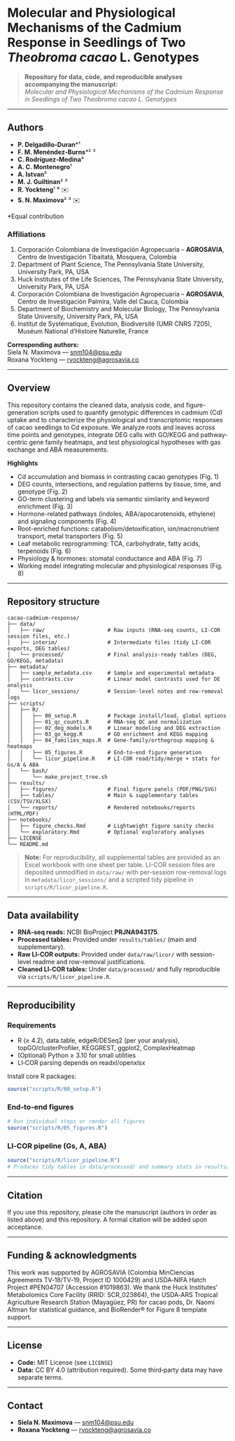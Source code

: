 # Molecular and Physiological Mechanisms of the Cadmium Response in Seedlings of Two *Theobroma cacao* L. Genotypes

> **Repository for data, code, and reproducible analyses accompanying the manuscript:**  
> *Molecular and Physiological Mechanisms of the Cadmium Response in Seedlings of Two Theobroma cacao L. Genotypes*

---

## Authors

- **P. Delgadillo‑Duran**\*¹  
- **F. M. Menéndez‑Burns**\*² ³  
- **C. Rodríguez‑Medina**⁴  
- **A. C. Montenegro**¹  
- **A. Istvan**⁵  
- **M. J. Guiltinan**² ³  
- **R. Yockteng**¹ ⁶ ✉️  
- **S. N. Maximova**² ³ ✉️  

\*Equal contribution

### Affiliations
1. Corporación Colombiana de Investigación Agropecuaria – **AGROSAVIA**, Centro de Investigación Tibaitatá, Mosquera, Colombia  
2. Department of Plant Science, The Pennsylvania State University, University Park, PA, USA  
3. Huck Institutes of the Life Sciences, The Pennsylvania State University, University Park, PA, USA  
4. Corporación Colombiana de Investigación Agropecuaria – **AGROSAVIA**, Centro de Investigación Palmira, Valle del Cauca, Colombia  
5. Department of Biochemistry and Molecular Biology, The Pennsylvania State University, University Park, PA, USA   
6. Institut de Systématique, Evolution, Biodiversité (UMR CNRS 7205), Muséum National d’Histoire Naturelle, France

**Corresponding authors:**  
Siela N. Maximova — <snm104@psu.edu>  
Roxana Yockteng — <ryockteng@agrosavia.co>

---

## Overview

This repository contains the cleaned data, analysis code, and figure-generation scripts used to quantify genotypic differences in cadmium (Cd) uptake and to characterize the physiological and transcriptomic responses of cacao seedlings to Cd exposure. We analyze roots and leaves across time points and genotypes, integrate DEG calls with GO/KEGG and pathway-centric gene family heatmaps, and test physiological hypotheses with gas exchange and ABA measurements.

**Highlights**
- Cd accumulation and biomass in contrasting cacao genotypes (Fig. 1)
- DEG counts, intersections, and regulation patterns by tissue, time, and genotype (Fig. 2)
- GO-term clustering and labels via semantic similarity and keyword enrichment (Fig. 3)
- Hormone-related pathways (indoles, ABA/apocarotenoids, ethylene) and signaling components (Fig. 4)
- Root-enriched functions: catabolism/detoxification, ion/macronutrient transport, metal transporters (Fig. 5)
- Leaf metabolic reprogramming: TCA, carbohydrate, fatty acids, terpenoids (Fig. 6)
- Physiology & hormones: stomatal conductance and ABA (Fig. 7)
- Working model integrating molecular and physiological responses (Fig. 8)

---

## Repository structure

```
cacao-cadmium-response/
├── data/
│   ├── raw/                    # Raw inputs (RNA-seq counts, LI-COR session files, etc.)
│   ├── interim/                # Intermediate files (tidy LI-COR exports, DEG tables)
│   └── processed/              # Final analysis-ready tables (DEG, GO/KEGG, metadata)
├── metadata/
│   ├── sample_metadata.csv     # Sample and experimental metadata
│   ├── contrasts.csv           # Linear model contrasts used for DE analysis
│   └── licor_sessions/         # Session-level notes and row-removal logs
├── scripts/
│   ├── R/
│   │   ├── 00_setup.R          # Package install/load, global options
│   │   ├── 01_qc_counts.R      # RNA-seq QC and normalization
│   │   ├── 02_deg_models.R     # Linear modeling and DEG extraction
│   │   ├── 03_go_kegg.R        # GO enrichment and KEGG mapping
│   │   ├── 04_families_maps.R  # Gene-family/orthogroup mapping & heatmaps
│   │   ├── 05_figures.R        # End-to-end figure generation
│   │   └── licor_pipeline.R    # LI-COR read/tidy/merge + stats for Gs/A & ABA
│   └── bash/
│       └── make_project_tree.sh
├── results/
│   ├── figures/                # Final figure panels (PDF/PNG/SVG)
│   ├── tables/                 # Main & supplementary tables (CSV/TSV/XLSX)
│   └── reports/                # Rendered notebooks/reports (HTML/PDF)
├── notebooks/
│   ├── figure_checks.Rmd       # Lightweight figure sanity checks
│   └── exploratory.Rmd         # Optional exploratory analyses
├── LICENSE
└── README.md
```

> **Note:** For reproducibility, all supplemental tables are provided as an Excel workbook with one sheet per table. LI-COR session files are deposited unmodified in `data/raw/` with per-session row-removal logs in `metadata/licor_sessions/` and a scripted tidy pipeline in `scripts/R/licor_pipeline.R`.

---

## Data availability

- **RNA‑seq reads:** NCBI BioProject **PRJNA943175**.  
- **Processed tables:** Provided under `results/tables/` (main and supplementary).  
- **Raw LI‑COR outputs:** Provided under `data/raw/licor/` with session-level readme and row-removal justifications.  
- **Cleaned LI‑COR tables:** Under `data/processed/` and fully reproducible via `scripts/R/licor_pipeline.R`.

---

## Reproducibility

### Requirements
- R (≥ 4.2), data.table, edgeR/DESeq2 (per your analysis), topGO/clusterProfiler, KEGGREST, ggplot2, ComplexHeatmap
- (Optional) Python ≥ 3.10 for small utilities
- LI‑COR parsing depends on readxl/openxlsx

Install core R packages:
```r
source("scripts/R/00_setup.R")
```

### End‑to‑end figures
```r
# Run individual steps or render all figures
source("scripts/R/05_figures.R")
```

### LI‑COR pipeline (Gs, A, ABA)
```r
source("scripts/R/licor_pipeline.R")
# Produces tidy tables in data/processed/ and summary stats in results/tables/
```

---

## Citation

If you use this repository, please cite the manuscript (authors in order as listed above) and this repository. A formal citation will be added upon acceptance.

---

## Funding & acknowledgments

This work was supported by AGROSAVIA (Colombia MinCiencias Agreements TV‑18/TV‑19, Project ID 1000429) and USDA‑NIFA Hatch Project #PEN04707 (Accession #1019863). We thank the Huck Institutes’ Metabolomics Core Facility (RRID: SCR_023864), the USDA‑ARS Tropical Agriculture Research Station (Mayagüez, PR) for cacao pods, Dr. Naomi Altman for statistical guidance, and BioRender® for Figure 8 template support.

---

## License

- **Code:** MIT License (see `LICENSE`)  
- **Data:** CC BY 4.0 (attribution required). Some third‑party data may have separate terms.

---

## Contact

- **Siela N. Maximova** — snm104@psu.edu  
- **Roxana Yockteng** — ryockteng@agrosavia.co
